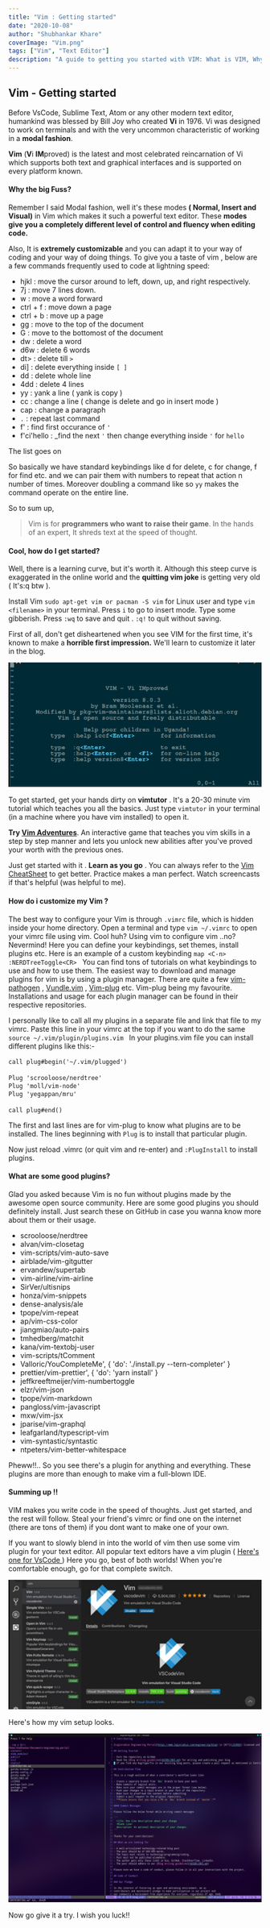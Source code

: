 ```yaml
---
title: "Vim : Getting started"
date: "2020-10-08"
author: "Shubhankar Khare"
coverImage: "Vim.png"
tags: ["Vim", "Text Editor"]
description: "A guide to getting you started with VIM: What is VIM, Why is VIM,  How to configure VIM."
---
```


## Vim - Getting started
Before VsCode, Sublime Text, Atom or any other modern text editor, humankind was blessed by Bill Joy who created **Vi** in 1976. Vi was designed to work on terminals and with the very uncommon characteristic of working in a **modal fashion**.

**Vim** (**V**i **IM**proved) is the latest and most celebrated reincarnation of Vi which supports both text and graphical interfaces and is supported on every platform known.

#### Why the big Fuss?
Remember I said Modal fashion, well it's these modes **( Normal, Insert and Visual)**  in Vim which makes it such a powerful text editor. These **modes give you a completely different level of control and fluency when editing code.**

Also, It is **extremely customizable** and you can adapt it to your way of coding and your way of doing things.
To give you a taste of vim , below are a few commands frequently used to code at lightning speed:

 - hjkl : move the cursor around to left, down, up, and right respectively.
 - 7j : move 7 lines down.
 - w : move a word forward
 - ctrl + f : move down a page
 - ctrl + b : move up a page
 - gg : move to the top of the document
 - G : move to the bottomost of the document
 - dw : delete a word
 - d6w : delete 6 words
 - dt> : delete till  `>`
 - di] : delete everything inside `[ ]`
 - dd : delete whole line
 - 4dd : delete 4 lines
 - yy : yank a line ( yank is copy )
 - cc : change a line ( change is delete and go in insert mode )
 - cap : change a paragraph
 - `.` : repeat last command
 - f' : find first occurance of `'`
 - f'ci'hello : _find the next  `'` then change everything inside `'` for `hello`

The list goes on 

 So basically we have standard keybindings like d for delete, c for change, f for find etc. and we can pair them with numbers to repeat that action n number of times. Moreover doubling a command like so `yy` makes the command operate on the entire line.


So to sum up,
>Vim is for **programmers who want to raise their game**. In the hands of an expert, It shreds text at the speed of thought.

 #### Cool, how do I get started?
 Well, there is a learning curve, but it's worth it. Although this steep curve is exaggerated in the online world and the **quitting vim joke** is getting very old ( It's:q btw ).

 Install Vim `sudo apt-get vim or pacman -S vim` for Linux user and type `vim <filename>` in your terminal. Press `i` to go to insert mode. Type some gibberish. Press `:wq` to save and quit . `:q!` to quit without saving.

 First of all, don't get disheartened when you see VIM for the first time, it's known to make a **horrible first impression.** We'll learn to customize it later in the blog.

 ![BadVim](BadVim.png)


 To get started, get your hands dirty on **vimtutor** . It's a 20-30 minute vim tutorial which teaches you all the basics. Just type `vimtutor` in your terminal (in a machine where you have vim installed) to open it.

**Try  [Vim Adventures](https://vim-adventures.com/)**. An interactive game that teaches you vim skills in a step by step manner and lets you unlock new abilities after you've proved your worth with the previous ones.

 Just get started with it . **Learn as you go** . You can always refer to the [Vim CheatSheet](https://vim.rtorr.com/) to get better. Practice makes a man perfect. Watch screencasts if that's helpful (was helpful to me).

#### How do i customize my Vim ?

The best way to configure your Vim is through `.vimrc` file, which is hidden inside your home directory. Open a terminal and type `vim ~/.vimrc` to open your vimrc file using vim. Cool huh? Using vim to configure vim ..no? Nevermind!
Here you can define your keybindings, set themes, install plugins etc.
Here is an example of a custom keybinding
`map <C-n> :NERDTreeToggle<CR>
`
You can find tons of tutorials on what keybindings to use and how to use them.
The easiest way to download and manage plugins for vim is by using a plugin manager. There are quite a few [vim-pathogen](https://github.com/tpope/vim-pathogen) , [Vundle.vim](https://github.com/VundleVim/Vundle.vim) , [Vim-plug](https://github.com/junegunn/vim-plug) etc.
Vim-plug being my favourite. Installations and usage for each plugin manager can be found in their respective repositories.

I personally like to call all my plugins in a separate file and link that file to my vimrc. Paste this line in your vimrc at the top if you want to do the same `source ~/.vim/plugin/plugins.vim
`
 In your plugins.vim file you can install different plugins like this:-
 ```
 call plug#begin('~/.vim/plugged')

Plug 'scrooloose/nerdtree'
Plug 'moll/vim-node'
Plug 'yegappan/mru'

call plug#end()
```
The first and last lines are for vim-plug to know what plugins are to be installed. The lines beginning with `Plug` is to install that particular plugin.

Now just reload .vimrc (or quit vim and re-enter) and `:PlugInstall` to install plugins.

#### What are some good plugins?
Glad you asked because Vim is no fun without plugins made by the awesome open source community.
Here are some good plugins you should definitely install. Just search these on GitHub in case you wanna know more about them or their usage.

 - scrooloose/nerdtree
 - alvan/vim-closetag
 - vim-scripts/vim-auto-save
 - airblade/vim-gitgutter
 - ervandew/supertab
 - vim-airline/vim-airline
 - SirVer/ultisnips
 - honza/vim-snippets
 - dense-analysis/ale
 - tpope/vim-repeat
 - ap/vim-css-color
 - jiangmiao/auto-pairs
 - tmhedberg/matchit
 - kana/vim-textobj-user
 - vim-scripts/tComment
 - Valloric/YouCompleteMe', { 'do': './install.py --tern-completer' }
 - prettier/vim-prettier', { 'do': 'yarn install' }
 - jeffkreeftmeijer/vim-numbertoggle
 - elzr/vim-json
 - tpope/vim-markdown
 - pangloss/vim-javascript
 - mxw/vim-jsx
 - jparise/vim-graphql
 - leafgarland/typescript-vim
 - vim-syntastic/syntastic
 - ntpeters/vim-better-whitespace

Pheww!!..
So you see there's a plugin for anything and everything. These plugins are more than enough to make vim a full-blown IDE.

#### Summing up !!
VIM makes you write code in the speed of thoughts. Just get started, and the rest will follow. Steal your friend's vimrc or find one on the internet (there are tons of them) if you dont want to make one of your own.

If you want to slowly blend in into the world of vim then use some vim plugin for your text editor. All popular text editors have a vim plugin ( [Here's one for VsCode ](https://marketplace.visualstudio.com/items?itemName=vscodevim.vim))
Here you go, best of both worlds! When you're comfortable enough, go for that complete switch.

![vscodevim](vscodevim.png)

Here's how my vim setup looks.

![Vim](Vim.png)

Now go give it a try. I wish you luck!!
